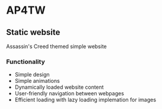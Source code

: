# AP4TW
## Static website
Assassin's Creed themed simple website

### Functionality
- Simple design
- Simple animations
- Dynamically loaded website content
- User-friendly navigation between webpages
- Efficient loading with lazy loading implemation for images
